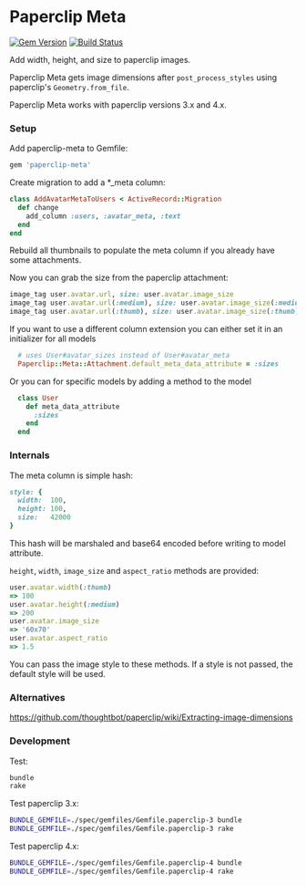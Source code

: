 # Paperclip Meta 

[![Gem Version](https://badge.fury.io/rb/paperclip-meta.svg)](http://rubygems.org/gems/paperclip-meta)
[![Build Status](https://travis-ci.org/teeparham/paperclip-meta.svg?branch=master)](https://travis-ci.org/teeparham/paperclip-meta)

Add width, height, and size to paperclip images.

Paperclip Meta gets image dimensions after `post_process_styles` using paperclip's `Geometry.from_file`.

Paperclip Meta works with paperclip versions 3.x and 4.x.

### Setup

Add paperclip-meta to Gemfile:

```ruby
gem 'paperclip-meta'
```

Create migration to add a *_meta column:

```ruby
class AddAvatarMetaToUsers < ActiveRecord::Migration
  def change
    add_column :users, :avatar_meta, :text
  end
end
```

Rebuild all thumbnails to populate the meta column if you already have some attachments.

Now you can grab the size from the paperclip attachment:

```ruby
image_tag user.avatar.url, size: user.avatar.image_size
image_tag user.avatar.url(:medium), size: user.avatar.image_size(:medium)
image_tag user.avatar.url(:thumb), size: user.avatar.image_size(:thumb)
```

If you want to use a different column extension you can either set it in an initializer for all models

```ruby
  # uses User#avatar_sizes instead of User#avatar_meta
  Paperclip::Meta::Attachment.default_meta_data_attribute = :sizes
```

Or you can for specific models by adding a method to the model

```ruby
  class User
    def meta_data_attribute
      :sizes
    end
  end
```

### Internals

The meta column is simple hash:

```ruby
style: {
  width:  100,
  height: 100,
  size:   42000
}
```

This hash will be marshaled and base64 encoded before writing to model attribute.

`height`, `width`, `image_size` and `aspect_ratio` methods are provided:

```ruby
user.avatar.width(:thumb)
=> 100
user.avatar.height(:medium)
=> 200
user.avatar.image_size
=> '60x70'
user.avatar.aspect_ratio
=> 1.5
```

You can pass the image style to these methods. If a style is not passed, the default style will be used.

### Alternatives

https://github.com/thoughtbot/paperclip/wiki/Extracting-image-dimensions

### Development

Test:

```sh
bundle
rake
```

Test paperclip 3.x:

```sh
BUNDLE_GEMFILE=./spec/gemfiles/Gemfile.paperclip-3 bundle
BUNDLE_GEMFILE=./spec/gemfiles/Gemfile.paperclip-3 rake
```

Test paperclip 4.x:

```sh
BUNDLE_GEMFILE=./spec/gemfiles/Gemfile.paperclip-4 bundle
BUNDLE_GEMFILE=./spec/gemfiles/Gemfile.paperclip-4 rake
```
